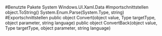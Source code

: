 #Benutzte Pakete
System
Windows.UI.Xaml.Data
#Importschnittstellen
object.ToString()
System.Enum.Parse(System.Type, string)
#Exportschnittstellen
public object Convert(object value, Type targetType, object parameter, string language)
public object ConvertBack(object value, Type targetType, object parameter, string language)
